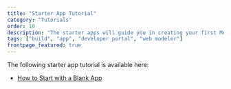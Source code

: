 ```yaml
---
title: "Starter App Tutorial"
category: "Tutorials"
order: 10
description: "The starter apps will guide you in creating your first Mendix app."
tags: ["build", "app", "developer portal", "web modeler"]
frontpage_featured: true
---
```


The following starter app tutorial is available here:

* [How to Start with a Blank App](start-with-a-blank-app)
